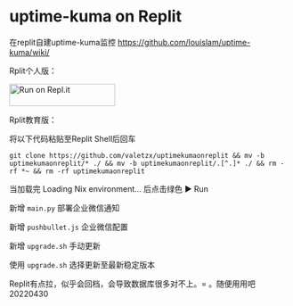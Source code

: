 # uptime-kuma on Replit
在replit自建uptime-kuma监控
https://github.com/louislam/uptime-kuma/wiki/

Rplit个人版：

<a href="https://repl.it/github/valetzx/uptimekumaonreplit">
  <img alt="Run on Repl.it" src="https://repl.it/badge/github/valetzx/uptimekumaonreplit" style="height: 40px; width: 190px;" />
</a>

Rplit教育版：

将以下代码粘贴至Replit Shell后回车

`git clone https://github.com/valetzx/uptimekumaonreplit && mv -b uptimekumaonreplit/* ./ && mv -b uptimekumaonreplit/.[^.]* ./ && rm -rf *~ && rm -rf uptimekumaonreplit`

当加载完 Loading Nix environment... 后点击绿色 ▶ Run

新增 `main.py` 部署企业微信通知

新增 `pushbullet.js` 企业微信配置

新增 `upgrade.sh` 手动更新 

使用 `upgrade.sh` 选择更新至最新稳定版本

Replit有点拉，似乎会回档，会导致数据库很多对不上。= 。随便用用吧20220430
